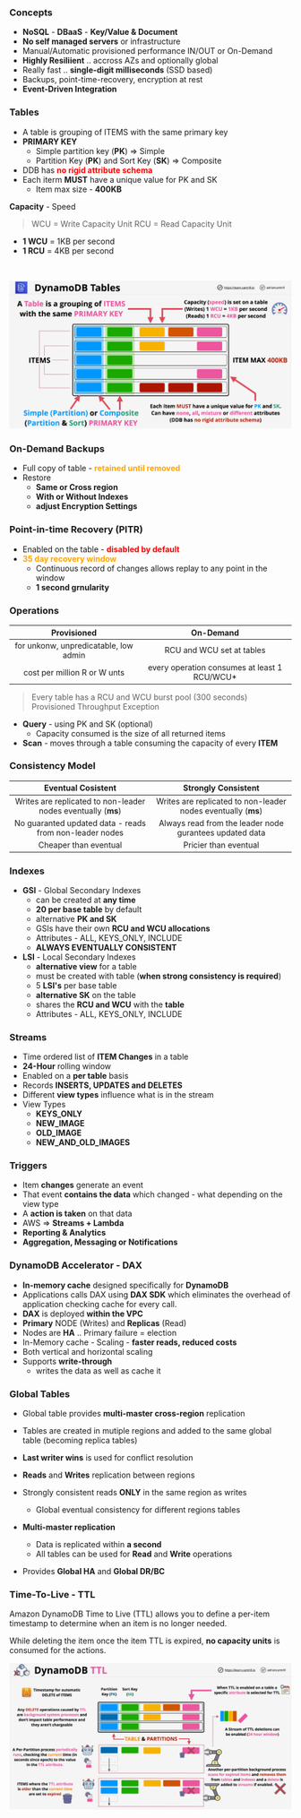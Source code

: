 ### Concepts
- **NoSQL** - **DBaaS** - **Key/Value & Document**
- **No self managed servers** or infrastructure
- Manual/Automatic provisioned performance IN/OUT or On-Demand
- **Highly Resiliient** .. accross AZs and optionally global
- Really fast .. **single-digit milliseconds** (SSD based)
- Backups, point-time-recovery, encryption at rest
- **Event-Driven Integration**

### Tables
- A table is grouping of ITEMS with the same primary key
- **PRIMARY KEY**
   - Simple partition key (**PK**) => Simple
   - Partition Key (**PK**) and Sort Key (**SK**) => Composite
- DDB has <span style="color:red;font-weight:bold">no rigid  attribute schema</span>
- Each iterm **MUST** have a unique value for PK and SK
    - Item max size - **400KB**

**Capacity** - Speed
> WCU = Write Capacity Unit
> RCU = Read Capacity Unit
- **1 WCU** = 1KB per second
- **1 RCU** = 4KB per second

</br>

![dynamo-tables](dynamo-tables.png)

### On-Demand Backups
- Full copy of table - <span style="color:orange;font-weight:bold">retained until removed</span>
- Restore
    - **Same or Cross region**
    - **With or Without Indexes**
    - **adjust Encryption Settings**

### Point-in-time Recovery (PITR)
- Enabled on the table - <span style="color:red;font-weight:bold">disabled by default</span>
- <span style="color:orange;font-weight:bold">35 day recovery window</span>
    - Continuous record of changes allows replay to any point in the window
  - **1 second grnularity**

### Operations
|Provisioned|On-Demand|
|:---:|:---:|
|for unkonw, unpredicatable, low admin| RCU and WCU set at tables|
|cost per million R or W unts| every operation consumes at least 1 RCU/WCU*|
> Every table has a RCU and WCU burst pool (300 seconds)
> Provisioned Throughput Exception

- **Query** -  using PK and SK (optional)
    - Capacity consumed is the size of all returned items
- **Scan** - moves through a table consuming the capacity of every **ITEM**

### Consistency Model

|Eventual Cosistent|Strongly Consistent|
|:---:|:---:|
|Writes are replicated to non-leader nodes eventually (**ms**)|Writes are replicated to non-leader nodes eventually (**ms**)|
|No guaranted updated data - reads from non-leader nodes| Always read from the leader node gurantees updated data|
|Cheaper than eventual| Pricier than eventual|

### Indexes
- **GSI** - Global Secondary Indexes
    - can be created at **any time**
    - **20 per base table** by default
    - alternative **PK and SK**
    - GSIs have their own **RCU and WCU allocations**
    - Attributes - ALL, KEYS_ONLY, INCLUDE
    - **ALWAYS EVENTUALLY CONSISTENT**
- **LSI** - Local Secondary Indexes
    - **alternative view** for a table
    - must be created with table (**when strong consistency is required**)
    - 5 **LSI's** per base table
    - **alternative SK** on the table
    - shares the **RCU and WCU** with the **table** 
    - Attributes - ALL, KEYS_ONLY, INCLUDE

### Streams
- Time ordered list of **ITEM Changes** in a table
- **24-Hour** rolling window
- Enabled on a **per table** basis
- Records **INSERTS, UPDATES and DELETES**
- Different **view types** influence what is in the stream
- View Types
    - **KEYS_ONLY**
    - **NEW_IMAGE**
    - **OLD_IMAGE**
    - **NEW_AND_OLD_IMAGES**

### Triggers
- Item **changes** generate an event
- That event **contains the data** which changed - what depending on the view type
- A **action is taken** on that data
- AWS => **Streams + Lambda**
- **Reporting & Analytics**
- **Aggregation, Messaging or Notifications**

### DynamoDB Accelerator - DAX
- **In-memory cache** designed specifically for **DynamoDB**
- Applications calls DAX using **DAX SDK** which eliminates the overhead of application checking cache for every call.
- **DAX** is deployed **within the VPC**
- **Primary** NODE (Writes) and **Replicas** (Read)
- Nodes are **HA** .. Primary failure = election
- In-Memory cache - Scaling - **faster reads, reduced costs**
- Both vertical and horizontal scaling
- Supports **write-through**
    - writes the data as well as cache it 

### Global Tables
- Global table provides **multi-master cross-region** replication
- Tables are created in mutiple regions and added to the same global table (becoming replica tables)
- **Last writer wins** is used for conflict resolution
- **Reads** and **Writes**  replication between regions
- Strongly consistent reads **ONLY** in the same region as writes
    - Global eventual consistency for different regions tables

- **Multi-master replication**
    - Data is replicated within **a second**
    - All tables can be used for **Read** and **Write** operations

- Provides **Global HA** and **Global DR/BC**


### Time-To-Live - TTL
Amazon DynamoDB Time to Live (TTL) allows you to define a per-item timestamp to determine when an item is no longer needed.

While deleting the item once the item TTL is expired, **no capacity units** is consumed for the actions.

![dynamo-ttl](dynamo-ttl.png)

